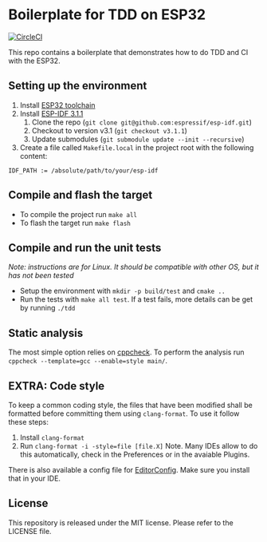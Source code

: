 Boilerplate for TDD on ESP32
============================
[![CircleCI](https://circleci.com/gh/kien-company/esp32-tdd-boilerplate.svg?style=svg)](https://circleci.com/gh/kien-company/esp32-tdd-boilerplate)

This repo contains a boilerplate that demonstrates how to do TDD and CI with the ESP32.

## Setting up the environment
1. Install [ESP32 toolchain](https://esp-idf.readthedocs.io/en/latest/get-started/index.html#setup-toolchain)
2. Install [ESP-IDF 3.1.1](https://esp-idf.readthedocs.io/en/latest/get-started/index.html#get-esp-idf)
    1. Clone the repo (`git clone git@github.com:espressif/esp-idf.git`)
    2. Checkout to version v3.1 (`git checkout v3.1.1`)
    3. Update submodules (`git submodule update --init --recursive`)
3. Create a file called `Makefile.local` in the project root with the following content:
```
IDF_PATH := /absolute/path/to/your/esp-idf
```

## Compile and flash the target
* To compile the project run `make all`
* To flash the target run `make flash`

## Compile and run the unit tests
*Note: instructions are for Linux. It should be compatible with other OS, but it has not been tested*
* Setup the environment with `mkdir -p build/test` and `cmake ..`
* Run the tests with `make all test`. If a test fails, more details can be get by running `./tdd`

## Static analysis
The most simple option relies on [cppcheck](cppcheck.sourceforge.net). To perform the analysis run `cppcheck --template=gcc --enable=style main/`.

## EXTRA: Code style
To keep a common coding style, the files that have been modified shall be formatted before committing them using `clang-format`. To use it follow these steps:
1. Install `clang-format`
2. Run `clang-format -i -style=file [file.X]`
Note. Many IDEs allow to do this automatically, check in the Preferences or in the avaiable Plugins.

There is also available a config file for [EditorConfig](https://editorconfig.org). Make sure you install that in your IDE.

## License
This repository is released under the MIT license. Please refer to the LICENSE file.
